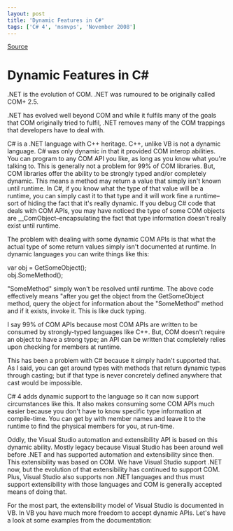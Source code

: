 ```yaml
---
layout: post
title: 'Dynamic Features in C#'
tags: ['C# 4', 'msmvps', 'November 2008']
---
```

[Source](http://blogs.msmvps.com/peterritchie/2008/11/14/dynamic-features-in-c/ "Permalink to Dynamic Features in C#")

# Dynamic Features in C#

.NET is the evolution of COM. .NET was rumoured to be originally called COM+ 2.5. 

.NET has evolved well beyond COM and while it fulfils many of the goals that COM originally tried to fulfil, .NET removes many of the COM trappings that developers have to deal with. 

C# is a .NET language with C++ heritage. C++, unlike VB is not a dynamic language. C# was only dynamic in that it provided COM interop abilities. You can program to any COM API you like, as long as you know what you're talking to. This is generally not a problem for 99% of COM libraries. But, COM libraries offer the ability to be strongly typed and/or completely dynamic. This means a method may return a value that simply isn't known until runtime. In C#, if you know what the type of that value will be a runtime, you can simply cast it to that type and it will work fine a runtime–sort of hiding the fact that it's really dynamic. If you debug C# code that deals with COM APIs, you may have noticed the type of some COM objects are __ComObject–encapsulating the fact that type information doesn't really exist until runtime. 

The problem with dealing with some dynamic COM APIs is that what the actual type of some return values simply isn't documented at runtime. In dynamic languages you can write things like this: 

var obj = GetSomeObject();   
obj.SomeMethod(); 

"SomeMethod" simply won't be resolved until runtime. The above code effectively means "after you get the object from the GetSomeObject method, query the object for information about the "SomeMethod" method and if it exists, invoke it. This is like duck typing. 

I say 99% of COM APIs because most COM APIs are written to be consumed by strongly-typed languages like C++. But, COM doesn't require an object to have a strong type; an API can be written that completely relies upon checking for members at runtime. 

This has been a problem with C# because it simply hadn't supported that. As I said, you can get around types with methods that return dynamic types through casting; but if that type is never concretely defined anywhere that cast would be impossible. 

C# 4 adds dynamic support to the language so it can now support circumstances like this. It also makes consuming some COM APIs much easier because you don't have to know specific type information at compile-time. You can get by with member names and leave it to the runtime to find the physical members for you, at run-time. 

Oddly, the Visual Studio automation and extensibility API is based on this dynamic ability. Mostly legacy because Visual Studio has been around well before .NET and has supported automation and extensibility since then. This extensibility was based on COM. We have Visual Studio support .NET now, but the evolution of that extensibility has continued to support COM. Plus, Visual Studio also supports non .NET languages and thus must support extensibility with those languages and COM is generally accepted means of doing that. 

For the most part, the extensibility model of Visual Studio is documented in VB. In VB you have much more freedom to accept dynamic APIs. Let's have a look at some examples from the documentation: 


